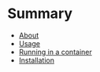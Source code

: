 # Summary

- [About](./about.md)
- [Usage](./usage.md)
- [Running in a container](./container.md)
- [Installation](./installation.md)
